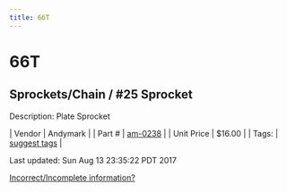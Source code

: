 ```yaml
---
title: 66T
---
```


# 66T
## Sprockets/Chain / #25 Sprocket
Description: 	Plate Sprocket 

| Vendor | Andymark | 
| Part # | [am-0238](http://www.andymark.com/Sprocket-p/am-0238.htm) | 
| Unit Price | $16.00 | 
| Tags: | [suggest tags](https://docs.google.com/forms/d/e/1FAIpQLSeWyY8v3RgOty-MyWmh9U0iivNYN_molChYyS-0U-o-kOAv_g/viewform) | 

Last updated: Sun Aug 13 23:35:22 PDT 2017

 [Incorrect/Incomplete information?](https://docs.google.com/forms/d/e/1FAIpQLSeWyY8v3RgOty-MyWmh9U0iivNYN_molChYyS-0U-o-kOAv_g/viewform)